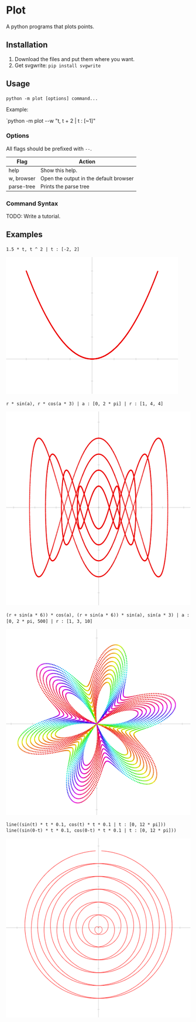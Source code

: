 # Plot

A python programs that plots points.

## Installation

1. Download the files and put them where you want.
2. Get svgwrite: `pip install svgwrite`

## Usage

`python -m plot [options] command...`

Example:

`python -m plot --w "t, t + 2 | t : [~1]"

### Options

All flags should be prefixed with `--`.

| Flag       | Action                                  |
| ---------- | --------------------------------------- |
| help       | Show this help.                         |
| w, browser | Open the output in the default browser  |
| parse-tree | Prints the parse tree                   |

### Command Syntax

TODO: Write a tutorial.

## Examples

`1.5 * t, t ^ 2 | t : [-2, 2]`

![Example 3 Image](https://raw.githubusercontent.com/DXsmiley/Plot/master/example3.png)

`r * sin(a), r * cos(a * 3) | a : [0, 2 * pi] | r : [1, 4, 4]`

![Example 1 Image](https://raw.githubusercontent.com/DXsmiley/Plot/master/example1.png)

`(r + sin(a * 6)) * cos(a), (r + sin(a * 6)) * sin(a), sin(a * 3) | a : [0, 2 * pi, 500] | r : [1, 3, 10]`

![Example 2 Image](https://raw.githubusercontent.com/DXsmiley/Plot/master/example2.png)

	line((sin(t) * t * 0.1, cos(t) * t * 0.1 | t : [0, 12 * pi]))
	line((sin(0-t) * t * 0.1, cos(0-t) * t * 0.1 | t : [0, 12 * pi]))

![Example 4 Image](https://raw.githubusercontent.com/DXsmiley/Plot/master/example4.png)